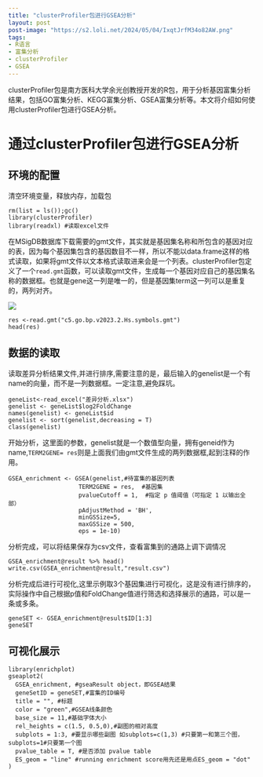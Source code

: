 ```yaml
---
title: "clusterProfiler包进行GSEA分析"
layout: post
post-image: "https://s2.loli.net/2024/05/04/IxqtJrfM34o82AW.png"
tags:
- R语言
- 富集分析
- clusterProfiler
- GSEA
---
```


clusterProfiler包是南方医科大学余光创教授开发的R包，用于分析基因富集分析结果，包括GO富集分析、KEGG富集分析、GSEA富集分析等。本文将介绍如何使用clusterProfiler包进行GSEA分析。

# 通过clusterProfiler包进行GSEA分析
## 环境的配置

清空环境变量，释放内存，加载包

```{r}
rm(list = ls());gc()
library(clusterProfiler) 
library(readxl) #读取excel文件
```

在MSigDB数据库下载需要的gmt文件，其实就是基因集名称和所包含的基因对应的表，因为每个基因集包含的基因数目不一样，所以不能以data.frame这样的格式读取，如果将gmt文件以文本格式读取进来会是一个列表。clusterProfiler包定义了一个`read.gmt`函数，可以读取gmt文件，生成每一个基因对应自己的基因集名称的数据框。也就是gene这一列是唯一的，但是基因集term这一列可以是重复的，两列对齐。

![](images/clipboard-3950127237.png)

```{r}
res <-read.gmt("c5.go.bp.v2023.2.Hs.symbols.gmt")
head(res)
```

## 数据的读取

读取差异分析结果文件,并进行排序,需要注意的是，最后输入的genelist是一个有name的向量，而不是一列数据框。一定注意,避免踩坑。

```{r}
geneList<-read_excel("差异分析.xlsx")
genelist <- geneList$log2FoldChange
names(genelist) <- geneList$id
genelist <- sort(genelist,decreasing = T)
class(genelist)
```

开始分析，这里面的参数，genelist就是一个数值型向量，拥有geneid作为name,`TERM2GENE= res`则是上面我们由gmt文件生成的两列数据框,起到注释的作用。

```{r}
GSEA_enrichment <- GSEA(genelist,#待富集的基因列表
                    TERM2GENE = res,  #基因集
                    pvalueCutoff = 1,  #指定 p 值阈值（可指定 1 以输出全部）
                    pAdjustMethod = 'BH',
                    minGSSize=5,
                    maxGSSize = 500,
                    eps = 1e-10)
```

分析完成，可以将结果保存为csv文件，查看富集到的通路上调下调情况

```{r}
GSEA_enrichment@result %>% head()
write.csv(GSEA_enrichment@result,"result.csv")
```

分析完成后进行可视化,这里示例取3个基因集进行可视化，这是没有进行排序的，实际操作中自己根据p值和FoldChange值进行筛选和选择展示的通路，可以是一条或多条。

```{r}
geneSET <- GSEA_enrichment@result$ID[1:3]
geneSET
```

## 可视化展示

```{r}
library(enrichplot)
gseaplot2(
  GSEA_enrichment, #gseaResult object，即GSEA结果
  geneSetID = geneSET,#富集的ID编号
  title = "", #标题
  color = "green",#GSEA线条颜色
  base_size = 11,#基础字体大小
  rel_heights = c(1.5, 0.5,0),#副图的相对高度
  subplots = 1:3, #要显示哪些副图 如subplots=c(1,3) #只要第一和第三个图，subplots=1#只要第一个图
  pvalue_table = T, #是否添加 pvalue table
  ES_geom = "line" #running enrichment score用先还是用点ES_geom = "dot"
)
```
